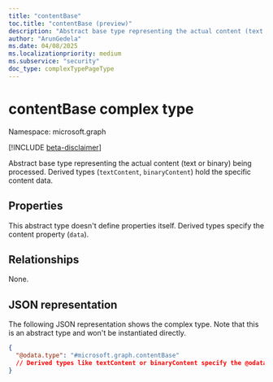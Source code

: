 ```yaml
---
title: "contentBase"
toc.title: "contentBase (preview)"
description: "Abstract base type representing the actual content (text or binary) being processed."
author: "ArunGedela"
ms.date: 04/08/2025
ms.localizationpriority: medium
ms.subservice: "security"
doc_type: complexTypePageType
---
```


# contentBase complex type

Namespace: microsoft.graph

[!INCLUDE [beta-disclaimer](../../includes/beta-disclaimer.md)]

Abstract base type representing the actual content (text or binary) being processed. Derived types (`textContent`, `binaryContent`) hold the specific content data.

## Properties

This abstract type doesn't define properties itself. Derived types specify the content property (`data`).

## Relationships

None.

## JSON representation

The following JSON representation shows the complex type. Note that this is an abstract type and won't be instantiated directly.
<!-- {
  "blockType": "resource",
  "abstract": true,
  "@odata.type": "microsoft.graph.contentBase",
  "openType": false
}-->
``` json
{
  "@odata.type": "#microsoft.graph.contentBase"
  // Derived types like textContent or binaryContent specify the @odata.type and the 'data' property
}
```
